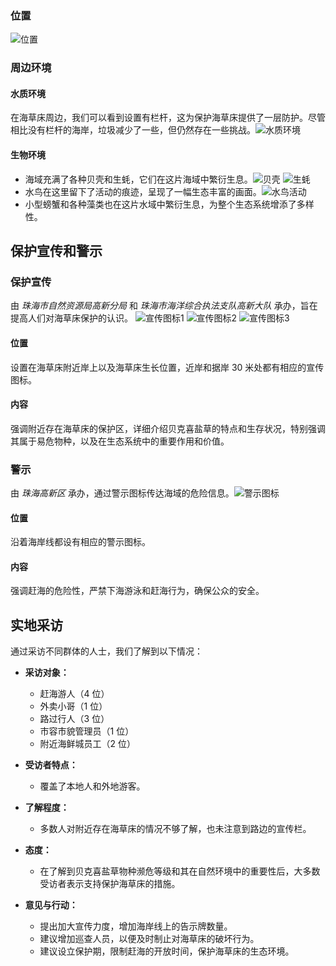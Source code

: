 ### 位置
![位置](https://image.wall-breaker-no4.xyz/imgs/20231206142623.png)

### 周边环境

#### 水质环境

在海草床周边，我们可以看到设置有栏杆，这为保护海草床提供了一层防护。尽管相比没有栏杆的海岸，垃圾减少了一些，但仍然存在一些挑战。![水质环境](https://image.wall-breaker-no4.xyz/imgs/20231206142639.png)

#### 生物环境

- 海域充满了各种贝壳和生蚝，它们在这片海域中繁衍生息。![贝壳](https://image.wall-breaker-no4.xyz/imgs/20231206144458.png) ![生蚝](https://image.wall-breaker-no4.xyz/imgs/20231206144552.png)
- 水鸟在这里留下了活动的痕迹，呈现了一幅生态丰富的画面。![水鸟活动](https://image.wall-breaker-no4.xyz/imgs/20231206144520.png)
- 小型螃蟹和各种藻类也在这片水域中繁衍生息，为整个生态系统增添了多样性。

## 保护宣传和警示

### 保护宣传

由 *珠海市自然资源局高新分局* 和 *珠海市海洋综合执法支队高新大队* 承办，旨在提高人们对海草床保护的认识。
![宣传图标1](https://image.wall-breaker-no4.xyz/imgs/20231206144642.png) ![宣传图标2](https://image.wall-breaker-no4.xyz/imgs/20231206144655.png) ![宣传图标3](https://image.wall-breaker-no4.xyz/imgs/20231206144700.png)

#### 位置
设置在海草床附近岸上以及海草床生长位置，近岸和据岸 30 米处都有相应的宣传图标。

#### 内容
强调附近存在海草床的保护区，详细介绍贝克喜盐草的特点和生存状况，特别强调其属于易危物种，以及在生态系统中的重要作用和价值。

### 警示

由 *珠海高新区* 承办，通过警示图标传达海域的危险信息。![警示图标](https://image.wall-breaker-no4.xyz/imgs/20231206144725.png)

#### 位置
沿着海岸线都设有相应的警示图标。

#### 内容
强调赶海的危险性，严禁下海游泳和赶海行为，确保公众的安全。

## 实地采访

通过采访不同群体的人士，我们了解到以下情况：

- **采访对象：**
	- 赶海游人（4 位）
	- 外卖小哥（1 位）
	- 路过行人（3 位）
	- 市容市貌管理员（1 位）
	- 附近海鲜城员工（2 位）

- **受访者特点：**
	- 覆盖了本地人和外地游客。
  
- **了解程度：**
	- 多数人对附近存在海草床的情况不够了解，也未注意到路边的宣传栏。
  
- **态度：**
	- 在了解到贝克喜盐草物种濒危等级和其在自然环境中的重要性后，大多数受访者表示支持保护海草床的措施。
  
- **意见与行动：**
	- 提出加大宣传力度，增加海岸线上的告示牌数量。
	- 建议增加巡查人员，以便及时制止对海草床的破坏行为。
	- 建议设立保护期，限制赶海的开放时间，保护海草床的生态环境。